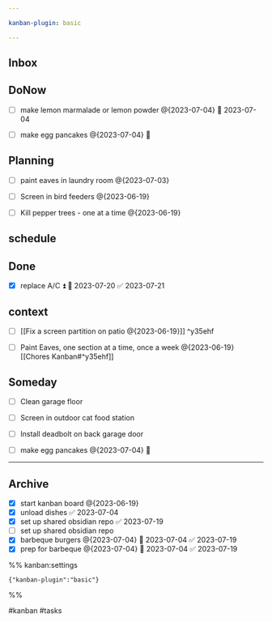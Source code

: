 ```yaml
---

kanban-plugin: basic

---
```


## Inbox



## DoNow

- [ ] make lemon marmalade or lemon powder @{2023-07-04} 📅 2023-07-04
- [ ] make egg pancakes @{2023-07-04} 📅


## Planning

- [ ] paint eaves in laundry room @{2023-07-03}
- [ ] Screen in bird feeders @{2023-06-19}
- [ ] Kill pepper trees - one at a time @{2023-06-19}


## schedule



## Done

- [x] replace A/C ⏫ 📅 2023-07-20 ✅ 2023-07-21


## context

- [ ] [[Fix a screen partition on patio @{2023-06-19}]] ^y35ehf
- [ ] Paint Eaves, one section at a time, once a week @{2023-06-19} [[Chores Kanban#^y35ehf]]


## Someday

- [ ] Clean garage floor
- [ ] Screen in outdoor cat food station
- [ ] Install deadbolt on back garage door
- [ ] make egg pancakes @{2023-07-04} 📅


***

## Archive

- [x] start kanban board @{2023-06-19}
- [x] unload dishes ✅ 2023-07-04
- [x] set up shared obsidian repo ✅ 2023-07-19
- [ ] set up shared obsidian repo
- [x] barbeque burgers @{2023-07-04} 📅 2023-07-04 ✅ 2023-07-19
- [x] prep for barbeque @{2023-07-04} 📅 2023-07-04 ✅ 2023-07-19

%% kanban:settings
```
{"kanban-plugin":"basic"}
```
%%

#kanban
#tasks